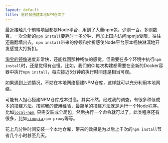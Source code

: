 ```yaml
---
layout: default
title: 是时候搭建本地NPM仓库了
---
```


最近接触几个前端项目都是Node平台，用到了大量npm包，少则一百，多则数百。一次全新的`npm install`要耗时十多分钟，再加上国内访问npmjs受限，往往还需翻墙出去。`npm install`带来的停顿和挫折感使Node平台原本畅快淋漓地开发感觉大打折扣。

[淘宝的镜像](http://registry.npm.taobao.org/)速度非常快，还能找回那种畅快的感觉。但需要在多个环境中执行`npm install`时，还是觉得有点慢。比如，我们的CI每次构建都需要在全新的Docker容器中执行`npm install`，每次接近5分钟的执行时间还是相当可观。

如果遇到上述情况，不妨在本地网络搭建NPM仓库，这样就可以充分利用本地网络。

可能有人担心搭建NPM仓库成本过高。其实不然，经过我的调查，有很多种低成本的搭建方法。按照我的使用经验，最简单的搭建方法就是运行一个Node程序。比如[`local-npm`](https://github.com/nolanlawson/local-npm), 只需安装成全局包，然后执行一个命令就可以了。此类程序还有很多，比如[`sinopia`](https://github.com/rlidwka/sinopia),`npm-proxy`等等。

花上几分钟时间安装一个本地仓库，带来的效果是为以后上千次的`npm install`节省几个小时甚至几天。

